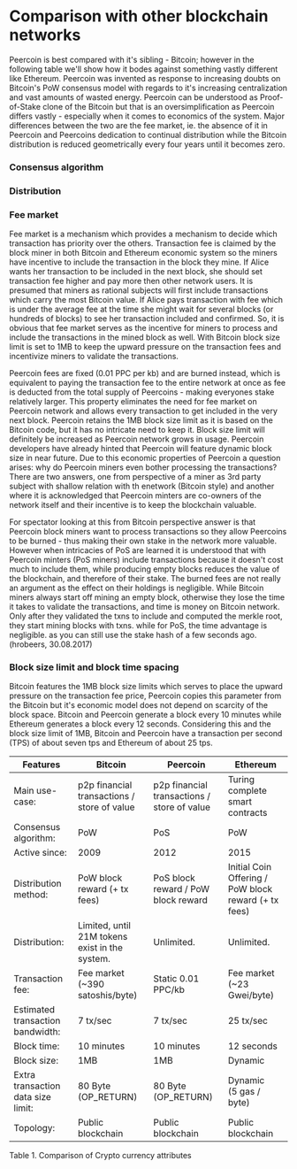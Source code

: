 # Comparison with other blockchain networks

Peercoin is best compared with it's sibling - Bitcoin; however in the following table we'll show how it bodes against something vastly different like Ethereum. Peercoin was invented as response to increasing doubts on Bitcoin's PoW consensus model with regards to it's increasing centralization and vast amounts of wasted energy. Peercoin can be understood as Proof-of-Stake clone of the Bitcoin but that is an oversimplification as Peercoin differs vastly - especially when it comes to economics of the system.
Major differences between the two are the fee market, ie. the absence of it in Peercoin and Peercoins dedication to continual distribution while the Bitcoin distribution is reduced geometrically every four years until it becomes zero.


### Consensus algorithm

### Distribution


### Fee market

Fee market is a mechanism which provides a mechanism to decide which transaction has priority over the others. Transaction fee is claimed by the block miner in both Bitcoin and Ethereum economic system so the miners have incentive to include the transaction in the block they mine. If Alice wants her transaction to be included in the next block, she should set transaction fee higher and pay more then other network users. It is presumed that miners as rational subjects will first include transactions which carry the most Bitcoin value. If Alice pays transaction with fee which is under the average fee at the time she might wait for several blocks (or hundreds of blocks) to see her transaction included and confirmed. So, it is obvious that fee market serves as the incentive for miners to process and include the transactions in the mined block as well.
With Bitcoin block size limit is set to 1MB to keep the upward pressure on the transaction fees and incentivize miners to validate the transactions.

Peercoin fees are fixed (0.01 PPC per kb) and are burned instead, which is equivalent to paying the transaction fee to the entire network at once as fee is deducted from the total supply of Peercoins - making everyones stake relatively larger. This property eliminates the need for fee market on Peercoin network and allows every transaction to get included in the very next block. Peercoin retains the 1MB block size limit as it is based on the Bitcoin code, but it has no intricate need to keep it. Block size limit will definitely be increased as Peercoin network grows in usage. Peercoin developers have already hinted that Peercoin will feature dynamic block size in near future.
Due to this economic properties of Peercoin a question arises: why do Peercoin miners even bother processing the transactions?
There are two answers, one from perspective of a miner as 3rd party subject with shallow relation with th enetwork (Bitcoin style) and another where it is acknowledged that Peercoin minters are co-owners of the network itself and their incentive is to keep the blockchain valuable.

For spectator looking at this from Bitcoin perspective answer is that Peercoin block miners want to process transactions so they allow Peercoins to be burned - thus making their own stake in the network more valuable.
However when intricacies of PoS are learned it is understood that with Peercoin minters (PoS miners) include transactions because it doesn't cost much to include them, while producing empty blocks reduces the value of the blockchain, and therefore of their stake. The burned fees are not really an argument as the effect on their holdings is negligible.
While Bitcoin miners always start off mining an empty block, otherwise they lose the time it takes to validate the transactions, and time is money on Bitcoin network. Only after they validated the txns to include and computed the merkle root, they start mining blocks with txns.
while for PoS, the time advantage is negligible. as you can still use the stake hash of a few seconds ago. (hrobeers, 30.08.2017)


### Block size limit and block time spacing

Bitcoin features the 1MB block size limits which serves to place the upward pressure on the transaction fee price, Peercoin copies this parameter from the Bitcoin but it's economic model does not depend on scarcity of the block space.
Bitcoin and Peercoin generate a block every 10 minutes while Ethereum generates a block every 12 seconds. Considering this and the block size limit of 1MB, Bitcoin and Peercoin have a transaction per second (TPS) of about seven tps and Ethereum of about 25 tps.

<table>
<thead>
<tr>
<th>Features</th>
<th>Bitcoin</th>
<th>Peercoin</th>
<th>Ethereum</th>
</tr>
</thead>
<tbody>
<tr>
<td>Main use-case:</td>
<td>p2p financial transactions / store of value</td>
<td>p2p financial transactions / store of value</td>
<td>Turing complete smart contracts</td>
</tr>
<tr>
<td>Consensus algorithm:</td>
<td>PoW</td>
<td>PoS</td>
<td>PoW</td>
</tr>
<tr>
<td>Active since:</td>
<td>2009</td>
<td>2012</td>
<td>2015</td>
</tr>
</tr>
<tr>
<td>Distribution method:</td>
<td>PoW block reward (+ tx fees)</td>
<td>PoS block reward / PoW block reward</td>
<td>Initial Coin Offering / PoW block reward (+ tx fees)</td>
</tr>
<tr>
<td>Distribution:</td>
<td>Limited, until 21M tokens exist in the system.</td>
<td>Unlimited.</td>
<td>Unlimited.</td>
</tr>
</tr>
<tr>
<td>Transaction fee:</td>
<td>Fee market (~390 satoshis/byte)</td>
<td>Static 0.01 PPC/kb</td>
<td>Fee market (~23 Gwei/byte)</td>
</tr>
<tr>
<td>Estimated transaction bandwidth:</td>
<td>7 tx/sec</td>
<td>7 tx/sec</td>
<td>25 tx/sec</td>
</tr>
<tr>
<td>Block time:</td>
<td>10 minutes</td>
<td>10 minutes</td>
<td>12 seconds</td>
</tr>
<tr>
<td>Block size:</td>
<td>1MB</td>
<td>1MB</td>
<td>Dynamic</td>
</tr>
<tr>
<td>Extra transaction data size limit:</td>
<td>80 Byte<br />(OP_RETURN)</td>
<td>80 Byte<br />(OP_RETURN)</td>
<td>Dynamic<br />(5 gas / byte)</td>
</tr>
<tr>
<td>Topology:</td>
<td>Public blockchain</td>
<td>Public blockchain</td>
<td>Public blockchain</td>
</tr>
</tbody>
</table>
Table 1. Comparison of Crypto currency attributes

